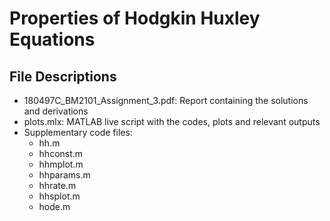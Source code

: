 # Properties of Hodgkin Huxley Equations

## File Descriptions

* 180497C_BM2101_Assignment_3.pdf: Report containing the solutions and derivations
* plots.mlx: MATLAB live script with the codes, plots and relevant outputs
* Supplementary code files:
  * hh.m
  * hhconst.m
  * hhmplot.m
  * hhparams.m
  * hhrate.m
  * hhsplot.m
  * hode.m
